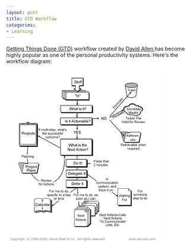 ```yaml
---
layout: post
title: GTD Workflow
categories:
- Learning
---
```



[Getting Things Done (GTD)](http://en.wikipedia.org/wiki/Getting_Things_Done) workflow created by [David Allen ](http://www.davidco.com/)has become highly popular as one of the personal productivity systems. Here's the workflow diagram:

![gtd-workflow.gif](/img/gtd-workflow.gif "gtd-workflow.gif")
